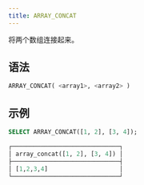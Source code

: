 ```yaml
---
title: ARRAY_CONCAT
---
```


将两个数组连接起来。

## 语法

```sql
ARRAY_CONCAT( <array1>, <array2> )
```

## 示例

```sql
SELECT ARRAY_CONCAT([1, 2], [3, 4]);

┌──────────────────────────────┐
│ array_concat([1, 2], [3, 4]) │
├──────────────────────────────┤
│ [1,2,3,4]                    │
└──────────────────────────────┘
```